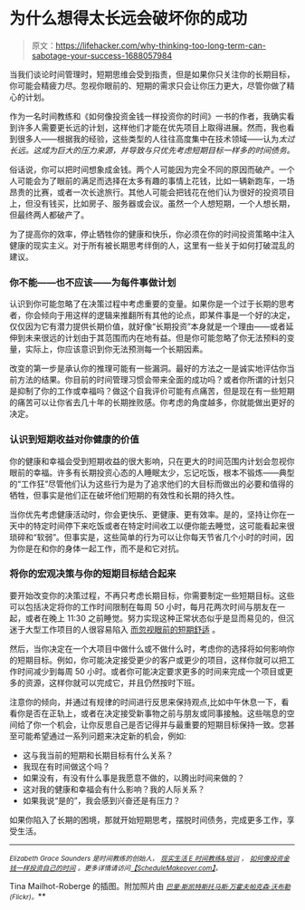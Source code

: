 # 为什么想得太长远会破坏你的成功

> 原文：<https://lifehacker.com/why-thinking-too-long-term-can-sabotage-your-success-1688057984>

当我们谈论时间管理时，短期思维会受到指责，但是如果你只关注你的长期目标，你可能会精疲力尽。忽视你眼前的、短期的需求只会让你压力更大，尽管你做了精心的计划。



作为一名时间教练和《如何像投资金钱一样投资你的时间》一书的作者，我确实看到许多人需要更长远的计划，这样他们才能在优先项目上取得进展。然而，我也看到很多人——根据我的经验，这些类型的人往往高度集中在技术领域——认为*太过长远。这成为巨大的压力来源，并导致与只优先考虑短期目标一样多的时间债务。*

俗话说，你可以把时间想象成金钱。两个人可能因为完全不同的原因而破产。一个人可能会为了眼前的满足而选择在太多有趣的事情上花钱，比如一辆新跑车，一场昂贵的比赛，或者一次长途旅行。其他人可能会把钱花在他们认为很好的投资项目上，但没有钱买，比如房子、服务器或会议。虽然一个人想短期，一个人想长期，但最终两人都破产了。

为了提高你的效率，停止牺牲你的健康和快乐，你必须在你的时间投资策略中注入健康的现实主义。对于所有被长期思考绊倒的人，这里有一些关于如何打破混乱的建议。

### 你不能——也不应该——为每件事做计划

认识到你可能忽略了在决策过程中考虑重要的变量。如果你是一个过于长期的思考者，你会倾向于用这样的逻辑来推翻所有其他的论点，即某件事是一个好的决定，仅仅因为它有潜力提供长期价值，就好像“长期投资”本身就是一个理由——或者延伸到未来很远的计划由于其范围而内在地有益。但是你可能忽略了你无法预料的变量，实际上，你应该意识到你无法预测每一个长期因素。

改变的第一步是承认你的推理可能有一些漏洞。最好的方法之一是诚实地评估你当前方法的结果。你目前的时间管理习惯会带来全面的成功吗？或者你所谓的计划只是抑制了你的工作或幸福吗？做这个自我评价可能有点痛苦，但是现在有一些短期的痛苦可以让你省去几十年的长期挫败感。你考虑的角度越多，你就能做出更好的决定。

### 认识到短期收益对你健康的价值

你的健康和幸福会受到短期收益的很大影响，只在更大的时间范围内计划会忽视你眼前的幸福。许多有长期投资心态的人睡眠太少，忘记吃饭，根本不锻炼——典型的“工作狂”尽管他们认为这些行为是为了追求他们的大目标而做出的必要和值得的牺牲，但事实是他们正在破坏他们短期的有效性和长期的持久性。

当你优先考虑健康活动时，你会更快乐、更健康、更有效率。是的，坚持让你在一天中的特定时间停下来吃饭或者在特定时间收工以便你能去睡觉，这可能看起来很琐碎和“软弱”。但事实是，这些简单的行为可以让你每天节省几个小时的时间，因为你是在和你的身体一起工作，而不是和它对抗。

### 将你的宏观决策与你的短期目标结合起来

要开始改变你的决策过程，不再只考虑长期目标，你需要制定一些短期目标。这些可以包括决定将你的工作时间限制在每周 50 小时，每月花两次时间与朋友在一起，或者在晚上 11:30 之前睡觉。努力实现这种正常状态似乎是显而易见的，但沉迷于大型工作项目的人很容易陷入 [而忽视眼前的短期舒适](https://lifehacker.com/burnout-is-real-how-to-identify-and-address-your-burno-5884439) 。

然后，当你决定在一个大项目中做什么或不做什么时，考虑你的选择将如何影响你的短期目标。例如，你可能决定接受更少的客户或更少的项目，这样你就可以把工作时间减少到每周 50 小时。或者你可能决定要求更多的时间来完成一个项目或更多的资源，这样你就可以完成它，并且仍然按时下班。

注意你的倾向，并通过有规律的时间进行反思来保持观点,比如中午休息一下，看看你是否在正轨上，或者在决定接受新事物之前与朋友或同事接触。这些喘息的空间给了你一个机会，让你反思自己是否记得并与最重要的短期目标保持一致。您甚至可能希望通过一系列问题来决定新的机会，例如:

*   这与我当前的短期和长期目标有什么关系？
*   我现在有时间做这个吗？
*   如果没有，有没有什么事是我愿意不做的，以腾出时间来做的？
*   这对我的健康和幸福会有什么影响？我的人际关系？
*   如果我说“是的”，我会感到兴奋还是有压力？

如果你陷入了长期的困境，那就开始短期思考，摆脱时间债务，完成更多工作，享受生活。

* * *

*<small>Elizabeth Grace Saunders 是时间教练的创始人，</small>* [<small>*现实生活 E 时间教练&培训*</small>](http://www.RealLifeE.com/coaching) <small>*，*</small> [<small>*如何像投资金钱一样投资自己的时间*</small>](http://www.amazon.com/Invest-Your-Time-Like-Money-ebook/dp/B00RZZA64I/?asc_campaign=InlineText&asc_refurl=https://lifehacker.com/why-thinking-too-long-term-can-sabotage-your-success-1688057984&asc_source=&tag=kinjalifehackerlink-20) <small>*。更多详情请访问*</small>[<small>*【ScheduleMakeover.com】*</small>](http://www.ScheduleMakeover.com)<small>*。*</small>

Tina Mailhot-Roberge 的插图。附加照片由 [<small>*巴里·斯凯特斯*</small>](https://www.flickr.com/photos/barryskeates/6803420982)<small></small>*[<small>*托马斯·万霍夫*</small>](https://www.flickr.com/photos/wanhoff/208808606)<small></small>*[<small>*帕克森·沃布勒*</small>](https://www.flickr.com/photos/paxson_woelber/5427078006)<small>*(Flickr)。*</small>**